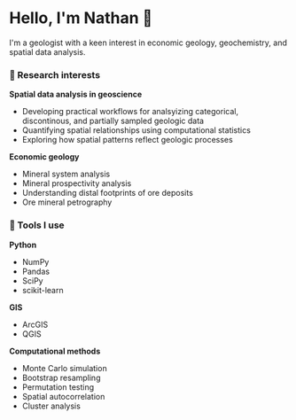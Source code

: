 # Hello, I'm Nathan 👋

I'm a geologist with a keen interest in economic geology, geochemistry, and spatial data analysis.

### :microscope: Research interests

**Spatial data analysis in geoscience**

- Developing practical workflows for analsyizing categorical, discontinous, and partially sampled geologic data
- Quantifying spatial relationships using computational statistics
- Exploring how spatial patterns reflect geologic processes 

**Economic geology**
- Mineral system analysis
- Mineral prospectivity analysis
- Understanding distal footprints of ore deposits
- Ore mineral petrography

### :toolbox: Tools I use

**Python**

- NumPy
- Pandas
- SciPy
- scikit-learn

**GIS**

- ArcGIS
- QGIS

**Computational methods**

- Monte Carlo simulation
- Bootstrap resampling
- Permutation testing
- Spatial autocorrelation
- Cluster analysis
